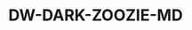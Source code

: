 # DW-DARK-ZOOZIE-MD

<br>
<p align="center">
  <a href="#"><img srchttp://readme-typing-svg.herokuapp.com?color=d1fa02&center=true&vCenter=true&multiline=false&lines=DW+DARK+ZOOZIE-MD
